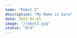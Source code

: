 ```yaml
---
name: "Robot 2"
description: "My Name is Gara"
date: 2025-01-01
image: "/robot3.jpg"
status: "Old"
---
```


